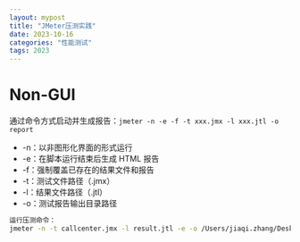 ```yaml
---
layout: mypost
title: "JMeter压测实践"
date: 2023-10-16
categories: "性能测试"
tags: 2023
---
```


# Non-GUI

通过命令方式启动并生成报告：`jmeter -n -e -f -t xxx.jmx -l xxx.jtl -o report`

- -n：以非图形化界面的形式运行
- -e：在脚本运行结束后生成 HTML 报告
- -f：强制覆盖已存在的结果文件和报告
- -t：测试文件路径（.jmx）
- -l：结果文件路径（.jtl）
- -o：测试报告输出目录路径

```bash
运行压测命令：
jmeter -n -t callcenter.jmx -l result.jtl -e -o /Users/jiaqi.zhang/Desktop/xt/20231016ST/result
```
